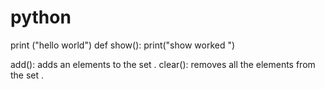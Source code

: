 # python
print ("hello world")
def show():
print("show worked ")

add(): adds an elements to the set .
clear(): removes all the elements from the set .
